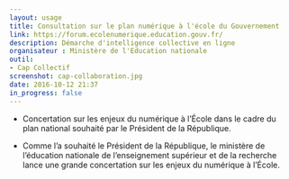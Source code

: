 ```yaml
---
layout: usage
title: Consultation sur le plan numérique à l'école du Gouvernement
link: https://forum.ecolenumerique.education.gouv.fr/
description: Démarche d'intelligence collective en ligne
organisateur : Ministère de l'Education nationale
outil:
- Cap Collectif
screenshot: cap-collaboration.jpg
date: 2016-10-12 21:37
in_progress: false
---
```



* Concertation sur les enjeux du numérique à l’École dans le cadre du plan national souhaité par le Président de la République.

* Comme l’a souhaité le Président de la République, le ministère de l’éducation nationale de l’enseignement supérieur et de la recherche lance une grande concertation sur les enjeux du numérique à l’École.


 